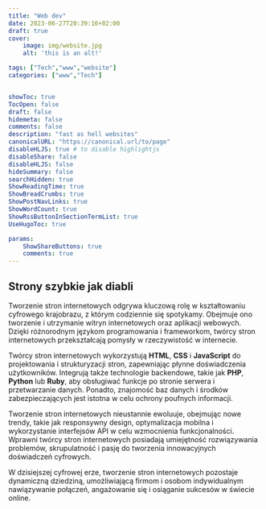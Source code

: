 ```yaml
---
title: "Web dev"
date: 2023-06-27T20:39:16+02:00
draft: true
cover:
    image: img/website.jpg
    alt: 'this is an alt!'

tags: ["Tech","www","website"] 
categories: ["www","Tech"]


showToc: true
TocOpen: false
draft: false
hidemeta: false
comments: false
description: "fast as hell websites"
canonicalURL: "https://canonical.url/to/page"
disableHLJS: true # to disable highlightjs
disableShare: false
disableHLJS: false
hideSummary: false
searchHidden: true
ShowReadingTime: true
ShowBreadCrumbs: true
ShowPostNavLinks: true
ShowWordCount: true
ShowRssButtonInSectionTermList: true
UseHugoToc: true

params:
    ShowShareButtons: true
    comments: true
---
```


## Strony szybkie jak diabli


Tworzenie stron internetowych odgrywa kluczową rolę w kształtowaniu cyfrowego krajobrazu, z którym codziennie się spotykamy. Obejmuje ono tworzenie i utrzymanie witryn internetowych oraz aplikacji webowych. Dzięki różnorodnym językom programowania i frameworkom, twórcy stron internetowych przekształcają pomysły w rzeczywistość w internecie.

Twórcy stron internetowych wykorzystują **HTML**, **CSS** i **JavaScript** do projektowania i strukturyzacji stron, zapewniając płynne doświadczenia użytkowników. Integrują także technologie backendowe, takie jak **PHP**, **Python** lub **Ruby**, aby obsługiwać funkcje po stronie serwera i przetwarzanie danych. Ponadto, znajomość baz danych i środków zabezpieczających jest istotna w celu ochrony poufnych informacji.

Tworzenie stron internetowych nieustannie ewoluuje, obejmując nowe trendy, takie jak responsywny design, optymalizacja mobilna i wykorzystanie interfejsów API w celu wzmocnienia funkcjonalności. Wprawni twórcy stron internetowych posiadają umiejętność rozwiązywania problemów, skrupulatność i pasję do tworzenia innowacyjnych doświadczeń cyfrowych.

W dzisiejszej cyfrowej erze, tworzenie stron internetowych pozostaje dynamiczną dziedziną, umożliwiającą firmom i osobom indywidualnym nawiązywanie połączeń, angażowanie się i osiąganie sukcesów w świecie online.